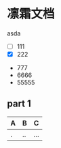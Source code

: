 # 凛霜文档

asda

- [ ] 111
- [x] 222

* 777
* 6666
* 55555

## part 1

| A   | B   | C   |
|-----|-----|-----|
| .   | ..  | ... |